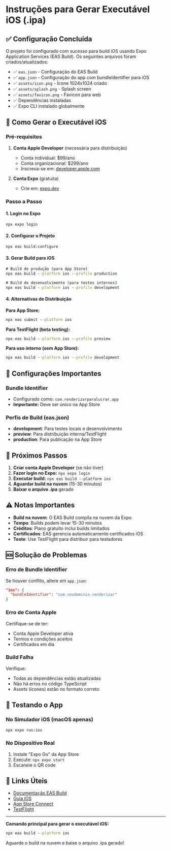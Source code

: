# Instruções para Gerar Executável iOS (.ipa)

## ✅ Configuração Concluída

O projeto foi configurado com sucesso para build iOS usando Expo Application Services (EAS Build). Os seguintes arquivos foram criados/atualizados:

- ✅ `eas.json` - Configuração do EAS Build
- ✅ `app.json` - Configuração do app com bundleIdentifier para iOS
- ✅ `assets/icon.png` - Ícone 1024x1024 criado
- ✅ `assets/splash.png` - Splash screen
- ✅ `assets/favicon.png` - Favicon para web
- ✅ Dependências instaladas
- ✅ Expo CLI instalado globalmente

## 📱 Como Gerar o Executável iOS

### Pré-requisitos

1. **Conta Apple Developer** (necessária para distribuição)
   - Conta individual: $99/ano
   - Conta organizacional: $299/ano
   - Inscreva-se em: [developer.apple.com](https://developer.apple.com)

2. **Conta Expo** (gratuita)
   - Crie em: [expo.dev](https://expo.dev)

### Passo a Passo

#### 1. Login no Expo
```cmd
npx expo login
```

#### 2. Configurar o Projeto
```cmd
npx eas build:configure
```

#### 3. Gerar Build para iOS
```cmd
# Build de produção (para App Store)
npx eas build --platform ios --profile production

# Build de desenvolvimento (para testes internos)
npx eas build --platform ios --profile development
```

#### 4. Alternativas de Distribuição

**Para App Store:**
```cmd
npx eas submit --platform ios
```

**Para TestFlight (beta testing):**
```cmd
npx eas build --platform ios --profile preview
```

**Para uso interno (sem App Store):**
```cmd
npx eas build --platform ios --profile development
```

## 🔧 Configurações Importantes

### Bundle Identifier
- Configurado como: `com.renderizarparalucrar.app`
- **Importante:** Deve ser único na App Store

### Perfis de Build (eas.json)
- **development**: Para testes locais e desenvolvimento
- **preview**: Para distribuição interna/TestFlight
- **production**: Para publicação na App Store

## 📝 Próximos Passos

1. **Criar conta Apple Developer** (se não tiver)
2. **Fazer login no Expo:** `npx expo login`
3. **Executar build:** `npx eas build --platform ios`
4. **Aguardar build na nuvem** (15-30 minutos)
5. **Baixar o arquivo .ipa** gerado

## ⚠️ Notas Importantes

- **Build na nuvem**: O EAS Build compila na nuvem da Expo
- **Tempo**: Builds podem levar 15-30 minutos
- **Créditos**: Plano gratuito inclui builds limitados
- **Certificados**: EAS gerencia automaticamente certificados iOS
- **Teste**: Use TestFlight para distribuir para testadores

## 🆘 Solução de Problemas

### Erro de Bundle Identifier
Se houver conflito, altere em `app.json`:
```json
"ios": {
  "bundleIdentifier": "com.seudominio.renderizar"
}
```

### Erro de Conta Apple
Certifique-se de ter:
- Conta Apple Developer ativa
- Termos e condições aceitos
- Certificados em dia

### Build Falha
Verifique:
- Todas as dependências estão atualizadas
- Não há erros no código TypeScript
- Assets (ícones) estão no formato correto

## 📱 Testando o App

### No Simulador iOS (macOS apenas)
```cmd
npx expo run:ios
```

### No Dispositivo Real
1. Instale "Expo Go" da App Store
2. Execute: `npx expo start`
3. Escaneie o QR code

## 🔗 Links Úteis

- [Documentação EAS Build](https://docs.expo.dev/build/introduction/)
- [Guia iOS](https://docs.expo.dev/build-reference/ios-builds/)
- [App Store Connect](https://appstoreconnect.apple.com)
- [TestFlight](https://developer.apple.com/testflight/)

---

**Comando principal para gerar o executável iOS:**
```cmd
npx eas build --platform ios
```

Aguarde o build na nuvem e baixe o arquivo .ipa gerado!